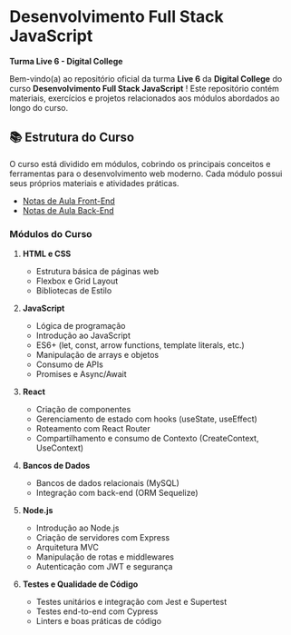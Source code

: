 # Desenvolvimento Full Stack JavaScript  
**Turma Live 6 - Digital College**

Bem-vindo(a) ao repositório oficial da turma **Live 6** da **Digital College** do curso **Desenvolvimento Full Stack JavaScript** ! Este repositório contém materiais, exercícios e projetos relacionados aos módulos abordados ao longo do curso.

## 📚 Estrutura do Curso

O curso está dividido em módulos, cobrindo os principais conceitos e ferramentas para o desenvolvimento web moderno. Cada módulo possui seus próprios materiais e atividades práticas.
- [Notas de Aula Front-End](https://hexagonal-hamster-0c3.notion.site/Desenvolvimento-Front-End-JavaScript-270c2e42bce644b1972ac060f68dd6d6)
- [Notas de Aula Back-End](https://dust-starburst-c57.notion.site/Desenvolvimento-Back-End-JavaScript-5038d9fff41d45688f698f7d88a5a19e)


### Módulos do Curso

1. **HTML e CSS**
   - Estrutura básica de páginas web
   - Flexbox e Grid Layout
   - Bibliotecas de Estilo

2. **JavaScript**
   - Lógica de programação
   - Introdução ao JavaScript
   - ES6+ (let, const, arrow functions, template literals, etc.)
   - Manipulação de arrays e objetos
   - Consumo de APIs
   - Promises e Async/Await
  
   
3. **React**
   - Criação de componentes
   - Gerenciamento de estado com hooks (useState, useEffect)
   - Roteamento com React Router
   - Compartilhamento e consumo de Contexto (CreateContext, UseContext)

6. **Bancos de Dados**
   - Bancos de dados relacionais (MySQL)
   - Integração com back-end (ORM Sequelize)

6. **Node.js**
   - Introdução ao Node.js
   - Criação de servidores com Express
   - Arquitetura MVC
   - Manipulação de rotas e middlewares
   - Autenticação com JWT e segurança

7. **Testes e Qualidade de Código**
   - Testes unitários e integração com Jest e Supertest
   - Testes end-to-end com Cypress
   - Linters e boas práticas de código





